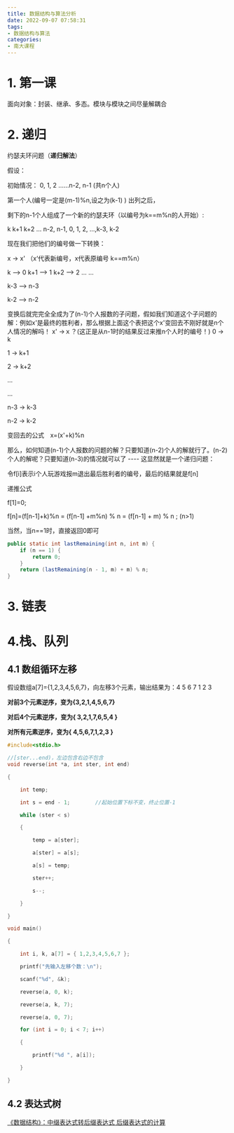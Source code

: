 ```yaml
---
title: 数据结构与算法分析
date: 2022-09-07 07:58:31
tags:
- 数据结构与算法
categories:
- 南大课程
---
```


# 1. 第一课

面向对象：封装、继承、多态。模块与模块之间尽量解耦合

# 2. 递归

约瑟夫环问题（**递归解法**）

假设：

初始情况： 0, 1, 2 ......n-2, n-1 (共n个人)

 第一个人(编号一定是(m-1)%n,设之为(k-1) ) 出列之后，

剩下的n-1个人组成了一个新的约瑟夫环（以编号为k==m%n的人开始）:

 k  k+1  k+2  ... n-2, n-1, 0, 1, 2, ...,k-3, k-2 

现在我们把他们的编号做一下转换：

x -> x'   （x‘代表新编号，x代表原编号  k==m%n）

k   --> 0
k+1  --> 1
k+2  --> 2
...
...

k-3  --> n-3

k-2  --> n-2

变换后就完完全全成为了(n-1)个人报数的子问题，假如我们知道这个子问题的解：例如x'是最终的胜利者，那么根据上面这个表把这个x'变回去不刚好就是n个人情况的解吗！
x' ->ｘ？(这正是从n-1时的结果反过来推n个人时的编号！)
0 -> k

1 -> k+1

2 -> k+2

...

...

n-3 -> k-3

n-2 -> k-2

变回去的公式　x=(x'+k)%n


那么，如何知道(n-1)个人报数的问题的解？只要知道(n-2)个人的解就行了。(n-2)个人的解呢？只要知道(n-3)的情况就可以了 ---- 这显然就是一个递归问题：


令f[i]表示i个人玩游戏报m退出最后胜利者的编号，最后的结果就是f[n]

递推公式

f[1]=0;

f[n]=(f[n-1]+k)%n = (f[n-1] +m%n) % n = (f[n-1] + m) % n ;  (n>1)

当然，当n==1时，直接返回0即可

```java
public static int lastRemaining(int n, int m) {
    if (n == 1) {
        return 0;
    }
    return (lastRemaining(n - 1, m) + m) % n;
}
```

# 3. 链表

# 4.栈、队列

## 4.1 数组循环左移

假设数组a[7]={1,2,3,4,5,6,7}，向左移3个元素，输出结果为：4 5 6 7 1 2 3

**对前3个元素逆序，变为{3,2,1,4,5,6,7}**

**对后4个元素逆序，变为{ 3,2,1,7,6,5,4 }**

**对所有元素逆序，变为{ 4,5,6,7,1,2,3 }**

```c
#include<stdio.h>

//[ster...end)，左边包含右边不包含
void reverse(int *a, int ster, int end)

{

    int temp;

    int s = end - 1;        //起始位置下标不变，终止位置-1

    while (ster < s)

    {

        temp = a[ster];

        a[ster] = a[s];

        a[s] = temp;

        ster++;

        s--;

    }

}

void main()

{

    int i, k, a[7] = { 1,2,3,4,5,6,7 };

    printf("先输入左移个数：\n");

    scanf("%d", &k);

    reverse(a, 0, k);

    reverse(a, k, 7);

    reverse(a, 0, 7);

    for (int i = 0; i < 7; i++)

    {

        printf("%d ", a[i]);

    }

}
```

## 4.2 表达式树

[《数据结构》：中缀表达式转后缀表达式 后缀表达式的计算](https://blog.csdn.net/Amentos/article/details/127182926)
